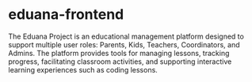 # eduana-frontend
The Eduana Project is an educational management platform designed to support multiple user roles: Parents, Kids, Teachers, Coordinators, and Admins. The platform provides tools for managing lessons, tracking progress, facilitating classroom activities, and supporting interactive learning experiences such as coding lessons.
